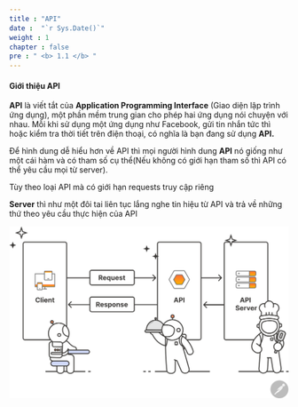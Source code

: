 ```yaml
---
title : "API"
date :  "`r Sys.Date()`" 
weight : 1 
chapter : false
pre : " <b> 1.1 </b> "
---
```


#### Giới thiệu API

**API** là viết tắt của **Application Programming Interface** (Giao diện lập trình ứng dụng), một phần mềm trung gian cho phép hai ứng dụng nói chuyện với nhau. Mỗi khi sử dụng một ứng dụng như Facebook, gửi tin nhắn tức thì hoặc kiểm tra thời tiết trên điện thoại, có nghĩa là bạn đang sử dụng **API.**

Để hình dung dễ hiểu hơn về API thì mọi người hình dung **API** nó giống như một cái hàm và có tham số cụ thể(Nếu không có giới hạn tham số thì API có thể yêu cầu mọi từ server).

Tùy theo loại API mà có giới hạn requests truy cập riêng

**Server** thì như một đôi tai liên tục lắng nghe tin hiệu từ API và trả về những thứ theo yêu cầu thực hiện của API




![Subnets](/images/1-Introduce/api.svg?featherlight=false&width=50pc)
